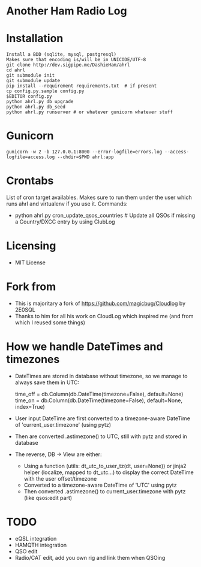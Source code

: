 Another Ham Radio Log
=====================

# Installation
    Install a BDD (sqlite, mysql, postgresql)
    Makes sure that encoding is/will be in UNICODE/UTF-8
    git clone http://dev.sigpipe.me/DashieHam/ahrl
    cd ahrl
    git submodule init
    git submodule update
    pip install --requirement requirements.txt  # if present
    cp config.py.sample config.py
    $EDITOR config.py
    python ahrl.py db upgrade
    python ahrl.py db_seed
    python ahrl.py runserver # or whatever gunicorn whatever stuff

# Gunicorn
    gunicorn -w 2 -b 127.0.0.1:8000 --error-logfile=errors.log --access-logfile=access.log --chdir=$PWD ahrl:app

# Crontabs
  List of cron target availables.
  Makes sure to run them under the user which runs ahrl and virtualenv if you use it.
  Commands:
  - python ahrl.py cron_update_qsos_countries  # Update all QSOs if missing a Country/DXCC entry by using ClubLog

# Licensing
 - MIT License

# Fork from
 - This is majoritary a fork of https://github.com/magicbug/Cloudlog by 2E0SQL
 - Thanks to him for all his work on CloudLog which inspired me (and from which I reused some things)

# How we handle DateTimes and timezones
 - DateTimes are stored in database without timezone, so we manage to always save them in UTC:


    time_off = db.Column(db.DateTime(timezone=False), default=None)
    time_on = db.Column(db.DateTime(timezone=False), default=None, index=True)

 - User input DateTime are first converted to a timezone-aware DateTime of 'current_user.timezone' (using pytz)
 - Then are converted .astimezone() to UTC, still with pytz and stored in database

 - The reverse, DB -> View are either:
   - Using a function (utils: dt_utc_to_user_tz(dt, user=None)) or jinja2 helper (localize, mapped to dt_utc...) to display the correct DateTime with the user offset/timezone
   - Converted to a timezone-aware DateTime of 'UTC' using pytz
   - Then converted .astimezone() to current_user.timezone with pytz (like qsos:edit part)

# TODO
 - eQSL integration
 - HAMQTH integration
 - QSO edit
 - Radio/CAT edit, add you own rig and link them when QSOing

